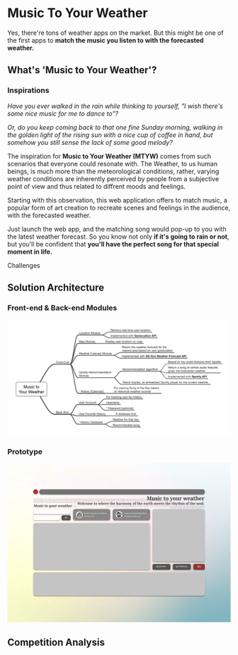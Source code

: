 # Music To Your Weather
Yes, there're tons of weather apps on the market. But this might be one of the first apps to **match the music you listen to with the forecasted weather.**


## What's 'Music to Your Weather'?
### Inspirations
*Have you ever walked in the rain while thinking to yourself, "I wish there's some nice music for me to dance to"?*

*Or, do you keep coming back to that one fine Sunday morning, walking in the golden light of the rising sun with a nice cup of coffee in hand, but somehow you still sense the lack of some good melody?*

The inspiration for **Music to Your Weather (MTYW)** comes from such scenarios that everyone could resonate with. The Weather, to us human beings, is much more than the meteorological conditions, rather, varying weather conditions are inherently perceived by people from a subjective point of view and thus related to diffrent moods and feelings.

Starting with this observation, this web application offers to match music, a popular form of art creation to recreate scenes and feelings in the audience, with the forecasted weather.

Just launch the web app, and the matching song would pop-up to you with the latest weather forecast. So you know not only **if it's going to rain or not**, but you'll be confident that **you'll have the perfect song for that special moment in life.**

Challenges

## Solution Architecture
### Front-end & Back-end Modules
![](assets/img/IT5007%20Group%20Project.png)

### Prototype
![](assets/img/Prototype.png)

## Competition Analysis
